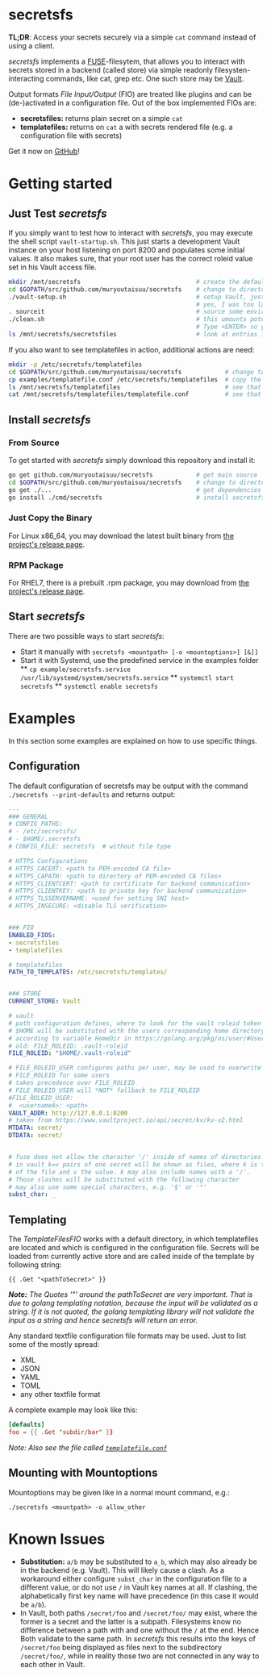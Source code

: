 # secretsfs

**TL;DR**: Access your secrets securely via a simple `cat` command instead of using a client.

_secretsfs_ implements a [FUSE](https://en.wikipedia.org/wiki/Filesystem_in_Userspace)-filesytem, that allows you to interact with secrets stored in a backend (called store) via simple readonly filesysten-interacting commands, like cat, grep etc.
One such store may be [Vault](https://github.com/hashicorp/vault).

Output formats _File Input/Output_ (FIO) are treated like plugins and can be (de-)activated in a configuration file. Out of the box implemented FIOs are:

* **secretsfiles:** returns plain secret on a simple `cat`
* **templatefiles:** returns on `cat` a with secrets rendered file (e.g. a configuration file with secrets)

Get it now on [GitHub](https://github.com/muryoutaisuu/secretsfs)!


# Getting started

## Just Test _secretsfs_

If you simply want to test how to interact with _secretsfs_, you may execute the shell script `vault-startup.sh`.
This just starts a development Vault  instance on your host listening on port 8200 and populates some initial values.
It also makes sure, that your root user has the correct roleid value set in his Vault  access file.

```bash
mkdir /mnt/secretsfs                                # create the default mountpoint
cd $GOPATH/src/github.com/muryoutaisuu/secretsfs    # change to directory
./vault-setup.sh                                    # setup Vault, just following instructions on screen
                                                    # yes, I was too lazy to do some string parsing
. sourceit                                          # source some environment variables
./clean.sh                                          # this umounts potentially existing old mounts, build secretsfs anew and mounts it
                                                    # Type <ENTER> so you can see your prompt again
ls /mnt/secretsfs/secretsfiles                      # look at entries inside of that new secretsfs
```

If you also want to see templatefiles in action, additional actions are need:

```bash
mkdir -p /etc/secretsfs/templatefiles
cd $GOPATH/src/github.com/muryoutaisuu/secretsfs            # change to directory
cp examples/templatefile.conf /etc/secretsfs/templatefiles  # copy the template example to the templatefiles
ls /mnt/secretsfs/templatefiles                             # see that the newly copied file now gets listed
cat /mnt/secretsfs/templatefiles/templatefile.conf          # see that the secret is rendered upon this cat
```

## Install _secretsfs_

### From Source

To get started with _secretsfs_ simply download this repository and install it:

```bash
go get github.com/muryoutaisuu/secretsfs            # get main source
cd $GOPATH/src/github.com/muryoutaisuu/secretsfs    # change to directory
go get ./...                                        # get dependencies
go install ./cmd/secretsfs                          # install secretsfs
```

### Just Copy the Binary

For Linux x86_64, you may download the latest built binary from [the project's release page](https://github.com/muryoutaisuu/secretsfs/releases).

### RPM Package

For RHEL7, there is a prebuilt .rpm package, you may download from [the project's release page](https://github.com/muryoutaisuu/secretsfs/releases).

## Start *secretsfs*

There are two possible ways to start *secretsfs*:

* Start it manually with `secretsfs <mountpath> [-o <mountoptions>] [&]]`
* Start it with Systemd, use the predefined service in the examples folder
** `cp example/secretsfs.service /usr/lib/systemd/system/secretsfs.service`
** `systemctl start secretsfs`
** `systemctl enable secretsfs`


# Examples

In this section some examples are explained on how to use specific things.

## Configuration

The default configuration of secretsfs may be output with the command `./secretsfs --print-defaults` and returns output:

```yaml
---
### GENERAL
# CONFIG_PATHS:
# - /etc/secretsfs/
# - $HOME/.secretsfs
# CONFIG_FILE: secretsfs  # without file type

# HTTPS Configurations
# HTTPS_CACERT: <path to PEM-encoded CA file>
# HTTPS_CAPATH: <path to directory of PEM-encoded CA files>
# HTTPS_CLIENTCERT: <path to certificate for backend communication>
# HTTPS_CLIENTKEY: <path to private key for backend communication>
# HTTPS_TLSSERVERNAME: <used for setting SNI host>
# HTTPS_INSECURE: <disable TLS verification>


### FIO
ENABLED_FIOS:
- secretsfiles
- templatefiles

# templatefiles
PATH_TO_TEMPLATES: /etc/secretsfs/templates/


### STORE
CURRENT_STORE: Vault

# vault
# path configuration defines, where to look for the vault roleid token
# $HOME will be substituted with the users corresponding home directory
# according to variable HomeDir in https://golang.org/pkg/os/user/#User
# old: FILE_ROLEID: .vault-roleid
FILE_ROLEID: "$HOME/.vault-roleid"

# FILE_ROLEID_USER configures paths per user, may be used to overwrite default
# FILE_ROLEID for some users
# takes precedence over FILE_ROLEID
# FILE_ROLEID_USER will *NOT* fallback to FILE_ROLEID
#FILE_ROLEID_USER:
#  <usernameA>: <path>
VAULT_ADDR: http://127.0.0.1:8200
# taken from https://www.vaultproject.io/api/secret/kv/kv-v2.html
MTDATA: secret/
DTDATA: secret/


# fuse does not allow the character '/' inside of names of directories or files
# in vault k=v pairs of one secret will be shown as files, where k is the name
# of the file and v the value. k may also include names with a '/'.
# Those slashes will be substituted with the following character
# may also use some special characters, e.g. '§' or '°'
subst_char: _
```

## Templating

The _TemplateFilesFIO_ works with a default directory, in which templatefiles are located and which is configured in the configuration file.
Secrets will be loaded from currently active store and are called inside of the template by following string:

```
{{ .Get "<pathToSecret>" }}
```

*__Note:__ The Quotes '"' around the pathToSecret are very important.
That is due to golang templating notation, because the input will be validated as a string.
If it is not quoted, the golang templating library will not validate the input as a string and hence secretsfs will return an error.*

Any standard textfile configuration file formats may be used.
Just to list some of the mostly spread:
* XML
* JSON
* YAML
* TOML
* any other textfile format

A complete example may look like this:

```toml
[defaults]
foo = {{ .Get "subdir/bar" }}
```

_Note: Also see the file called [`templatefile.conf`](https://github.com/muryoutaisuu/secretsfs/blob/master/example/templatefile.conf)_

## Mounting with Mountoptions

Mountoptions may be given like in a normal mount command, e.g.:

```
./secretsfs <mountpath> -o allow_other
```


# Known Issues

* **Substitution:** `a/b` may be substituted to `a_b`, which may also already be in the backend (e.g. Vault). This will likely cause a clash. As a workaround either configure `subst_char` in the configuration file to a different value, or do not use `/` in Vault key names at all. If clashing, the alphabetically first key name will have precedence (in this case it would be `a/b`).
* In Vault, both paths `/secret/foo` and `/secret/foo/` may exist, where the former is a secret and the latter is a subpath. Filesystems know no difference between a path with and one without the `/` at the end. Hence Both validate to the same path. In _secretsfs_ this results into the keys of `/secret/foo` being displayed as files next to the subdirectory `/secret/foo/`, while in reality those two are not connected in any way to each other in Vault.
